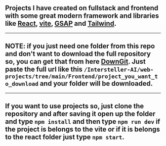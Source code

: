 ## Projects I have created on fullstack and frontend with some great modern framework and libraries like [React](https://reactjs.org/), [vite](https://vitejs.dev/), [GSAP](https://greensock.com/gsap/) and [Tailwind](https://tailwindcss.com/).

***

## <strong>NOTE</strong>: if you just need one folder from this repo and don't want to download the full repository so, you can get that from here [DownGit](https://minhaskamal.github.io/DownGit/#/home). Just paste the full url like this <code>/Intersteller-AI/web-projects/tree/main/Frontend/project_you_want_to_download</code> and your folder will be downloaded.

***

## If you want to use projects so, just clone the repository and after saving it open up the folder and type <code>npm install</code> and then type <code>npm run dev</code> if the project is belongs to the vite or if it is belongs to the react folder just type <code>npm start</code>.
